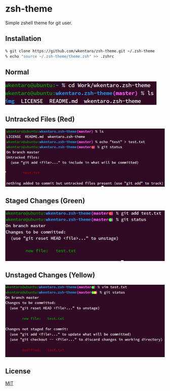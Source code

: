 # zsh-theme
Simple zshell theme for git user.

Installation
------------
```zsh
% git clone https://github.com/wkentaro/zsh-theme.git ~/.zsh-theme
% echo "source ~/.zsh-theme/theme.zsh" >> .zshrc
```

Normal
------
![](img/normal.png)

Untracked Files (Red)
--------------------
![](img/untracked_files.png)

Staged Changes (Green)
----------------------
![](img/staged_changes.png)

Unstaged Changes (Yellow)
-------------------------
![](img/unstaged_changes.png)

License
-------
[MIT](LICENSE)

